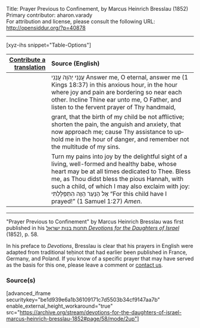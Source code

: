 <html>
<head></head>
<body>
Title: Prayer Previous to Confinement, by Marcus Heinrich Bresslau (1852)<br />
Primary contributor: aharon.varady<br />
For attribution and license, please consult the following URL: <a href="http://opensiddur.org/?p=40878">http://opensiddur.org/?p=40878</a>
<p />
<hr />

[xyz-ihs snippet="Table-Options"]<table style="margin-left: auto; margin-right: auto;" class="draggable">
<thead><tr><th id="x" style="text-align: right;"><a href="/translate/" target="_blank" rel="noopener">Contribute a translation</a></th><th style="text-align: left;">Source (English)</th></tr></thead>
<tbody>
<tr><td style="vertical-align:top;">
<div class="liturgy" lang="he">

</span></div></td>
 
<td style="vertical-align:top;">
<div class="english" lang="en">
<span class="hebrew" lang="he">עֲנֵנִי יְהוָה עֲנֵנִי</span> Answer me, O eternal, answer me <span class="citation">(1 Kings 18:37)</span>
in this anxious hour, in the hour where joy and pain 
are bordering so near each other. 
Incline Thine ear unto me, O Father, 
and listen to the fervent prayer of Thy handmaid, 
</div></td></tr>


<tr><td style="vertical-align:top;">
<div class="liturgy" lang="he">

</span></div></td>
 
<td style="vertical-align:top;">
<div class="english" lang="en">
grant, that the birth of my child be not afflictive; 
shorten the pain, the anguish and anxiety, that now approach me; 
cause Thy assistance to uphold me in the hour of danger, 
and remember not the multitude of my sins. 
</div></td></tr>


<tr><td style="vertical-align:top;">
<div class="liturgy" lang="he">

</span></div></td>
 
<td style="vertical-align:top;">
<div class="english" lang="en">
Turn my pains into joy by the delightful sight 
of a living, well-formed and healthy babe, 
whose heart may be at all times dedicated to Thee. 
Bless me, as Thou didst bless the pious Hannah, 
with such a child, of which I may also exclaim with joy: 
<span class="hebrew" lang="he">אֶל הַנַּעַר הַזֶּה הִתְפַּלָּלְתִּי</span> 
“For this child have I prayed!” <span class="citation">(1 Samuel 1:27)</span>
<em>Amen</em>. 
</div></td></tr>
</tbody></table>

<hr />

"Prayer Previous to Confinement" by Marcus Heinrich Bresslau was first published in his <a href="/?p=32040">תחנות בנות ישראל <em>Devotions for the Daughters of Israel</em></a> (1852), p. 58. 

In his preface to <em>Devotions</em>, Bresslau is clear that his prayers in English were adapted from traditional teḥinot that had earlier been published in France, Germany, and Poland. If you know of a specific prayer that may have served as the basis for this one, please leave a comment or <a href="/contact/">contact us</a>.

<h3>Source(s)</h3>

[advanced_iframe securitykey="be1d939e6a1b36109171c7d5503b34cf9147aa7b" enable_external_height_workaround="true" src="https://archive.org/stream/devotions-for-the-daughters-of-israel-marcus-heinrich-bresslau-1852#page/58/mode/2up"]

&nbsp;
</body>
</html>